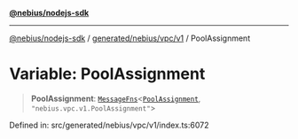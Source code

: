 [**@nebius/nodejs-sdk**](../../../../../README.md)

---

[@nebius/nodejs-sdk](../../../../../README.md) / [generated/nebius/vpc/v1](../README.md) / PoolAssignment

# Variable: PoolAssignment

> **PoolAssignment**: [`MessageFns`](../../../../../runtime/protos/core/interfaces/MessageFns.md)\<[`PoolAssignment`](../interfaces/PoolAssignment.md), `"nebius.vpc.v1.PoolAssignment"`\>

Defined in: src/generated/nebius/vpc/v1/index.ts:6072
